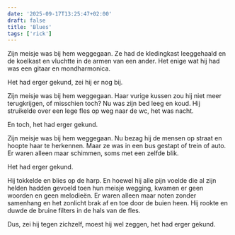 ```yaml
---
date: '2025-09-17T13:25:47+02:00'
draft: false
title: 'Blues'
tags: ['rick']
---
```


Zijn meisje was bij hem weggegaan. Ze had de kledingkast leeggehaald en de koelkast en vluchtte in de armen van een ander. Het enige wat hij had was een gitaar en mondharmonica.

Het had erger gekund, zei hij er nog bij.

Zijn meisje was bij hem weggegaan. Haar vurige kussen zou hij niet meer terugkrijgen, of misschien toch? Nu was zijn bed leeg en koud. Hij struikelde over een lege fles op weg naar de wc, het was nacht.

En toch, het had erger gekund.

Zijn meisje was bij hem weggegaan. Nu bezag hij de mensen op straat en hoopte haar te herkennen. Maar ze was in een bus gestapt of trein of auto. Er waren alleen maar schimmen, soms met een zelfde blik.

Het had erger gekund.

Hij tokkelde en blies op de harp. En hoewel hij alle pijn voelde die al zijn helden hadden gevoeld toen hun meisje wegging, kwamen er geen woorden en geen melodieën. Er waren alleen maar noten zonder samenhang en het zonlicht brak af en toe door de buien heen. Hij rookte en duwde de bruine filters in de hals van de fles.

Dus, zei hij tegen zichzelf, moest hij wel zeggen, het had erger gekund.
